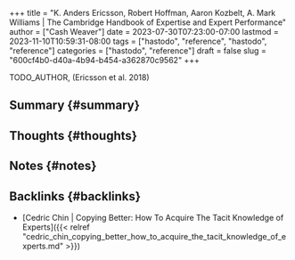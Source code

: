 +++
title = "K. Anders Ericsson, Robert Hoffman, Aaron Kozbelt, A. Mark Williams | The Cambridge Handbook of Expertise and Expert Performance"
author = ["Cash Weaver"]
date = 2023-07-30T07:23:00-07:00
lastmod = 2023-11-10T10:59:31-08:00
tags = ["hastodo", "reference", "hastodo", "reference"]
categories = ["hastodo", "reference"]
draft = false
slug = "600cf4b0-d40a-4b94-b454-a362870c9562"
+++

TODO_AUTHOR, (Ericsson et al. 2018)


## Summary {#summary}


## Thoughts {#thoughts}


## Notes {#notes}


## Backlinks {#backlinks}

-   [Cedric Chin | Copying Better: How To Acquire The Tacit Knowledge of Experts]({{< relref "cedric_chin_copying_better_how_to_acquire_the_tacit_knowledge_of_experts.md" >}})
